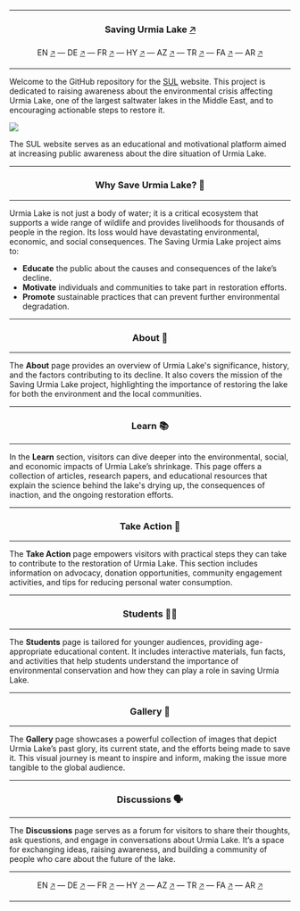 <hr>
<h3 align="center">Saving Urmia Lake <a href="https://sul.sahandsoleimani.ir">🡥</a></h3>
<p align="center">EN <a href="https://sul.sahandsoleimani.ir">🡥</a> — DE <a
        href="https://de.sul.sahandsoleimani.ir">🡥</a> — FR <a href="https://fr.sul.sahandsoleimani.ir">🡥</a> — HY <a
        href="https://hy.sul.sahandsoleimani.ir">🡥</a> — AZ <a href="https://az.sul.sahandsoleimani.ir">🡥</a> — TR <a
        href="https://tr.sul.sahandsoleimani.ir">🡥</a> — FA <a href="https://fa.sul.sahandsoleimani.ir">🡥</a> — AR <a
        href="https://ar.sul.sahandsoleimani.ir">🡥</a></p>
<hr>
<p>Welcome to the GitHub repository for the <a href="https://sul.sahandsoleimani.ir">SUL</a> website. This project is
    dedicated to raising awareness about the environmental crisis affecting Urmia Lake, one of the largest saltwater
    lakes in the Middle East, and to encouraging actionable steps to restore it.</p>
<img src="https://sul.sahandsoleimani.ir/cdn/jpg/opengraph.jpg" />
<p>The SUL website serves as an educational and motivational platform aimed at increasing public awareness about the
    dire situation of Urmia Lake.</p>
<hr>
<h3 align="center">Why Save Urmia Lake? 🌟</h3>
<hr>
<p>Urmia Lake is not just a body of water; it is a critical ecosystem that supports a wide range of wildlife and
    provides livelihoods for thousands of people in the region. Its loss would have devastating environmental, economic,
    and social consequences. The Saving Urmia Lake project aims to:</p>
<ul>
    <li><b>Educate</b> the public about the causes and consequences of the lake’s decline.</li>
    <li><b>Motivate</b> individuals and communities to take part in restoration efforts.</li>
    <li><b>Promote</b> sustainable practices that can prevent further environmental degradation.</li>
</ul>
<hr>
<h3 align="center">About 📖</h3>
<hr>
<p>The <b>About</b> page provides an overview of Urmia Lake's significance, history, and the factors contributing to its
    decline. It also covers the mission of the Saving Urmia Lake project, highlighting the importance of restoring the
    lake for both the environment and the local communities.</p>
<hr>
<h3 align="center">Learn 📚</h3>
<hr>
<p>In the <b>Learn</b> section, visitors can dive deeper into the environmental, social, and economic impacts of Urmia
    Lake’s shrinkage. This page offers a collection of articles, research papers, and educational resources that explain
    the science behind the lake's drying up, the consequences of inaction, and the ongoing restoration efforts.</p>
<hr>
<h3 align="center">Take Action 🚀</h3>
<hr>
<p>The <b>Take Action</b> page empowers visitors with practical steps they can take to contribute to the restoration of
    Urmia Lake. This section includes information on advocacy, donation opportunities, community engagement activities,
    and tips for reducing personal water consumption.</p>
<hr>
<h3 align="center">Students 👩‍🎓</h3>
<hr>
<p>The <b>Students</b> page is tailored for younger audiences, providing age-appropriate educational content. It
    includes interactive materials, fun facts, and activities that help students understand the importance of
    environmental conservation and how they can play a role in saving Urmia Lake.</p>
<hr>
<h3 align="center">Gallery 📸</h3>
<hr>
<p>The <b>Gallery</b> page showcases a powerful collection of images that depict Urmia Lake’s past glory, its current
    state, and the efforts being made to save it. This visual journey is meant to inspire and inform, making the issue
    more tangible to the global audience.</p>
<hr>
<h3 align="center">Discussions 🗣️</h3>
<hr>
<p>The <b>Discussions</b> page serves as a forum for visitors to share their thoughts, ask questions, and engage in
    conversations about Urmia Lake. It’s a space for exchanging ideas, raising awareness, and building a community of
    people who care about the future of the lake.</p>
<hr>
<p align="center">EN <a href="https://github.com/SavingUrmiaLake/Website">🡥</a> — DE <a
        href="https://github.com/SavingUrmiaLake/WebsiteDE">🡥</a> — FR <a
        href="https://github.com/SavingUrmiaLake/WebsiteFR">🡥</a> — HY <a
        href="https://github.com/SavingUrmiaLake/WebsiteHY">🡥</a> — AZ <a
        href="https://github.com/SavingUrmiaLake/WebsiteAZ">🡥</a> — TR <a
        href="https://github.com/SavingUrmiaLake/WebsiteTR">🡥</a> — FA <a
        href="https://github.com/SavingUrmiaLake/WebsiteFA">🡥</a> — AR <a
        href="https://github.com/SavingUrmiaLake/WebsiteAR">🡥</a></p>
<hr>

